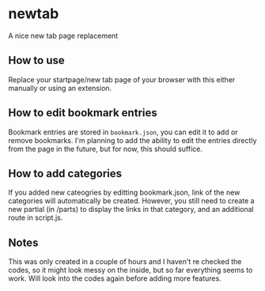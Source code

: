 # newtab
A nice new tab page replacement

## How to use

Replace your startpage/new tab page of your browser with this either manually or using an extension.

## How to edit bookmark entries

Bookmark entries are stored in `bookmark.json`, you can edit it to add or remove bookmarks. I'm planning to add the ability to edit the entries directly from the page in the future, but for now, this should suffice.

## How to add categories

If you added new cateogries by editting bookmark.json, link of the new categories will automatically be created. However, you still need to create a new partial (in /parts) to display the links in that category, and an additional route in script.js.

## Notes

This was only created in a couple of hours and I haven't re checked the codes, so it might look messy on the inside, but so far everything seems to work. Will look into the codes again before adding more features.